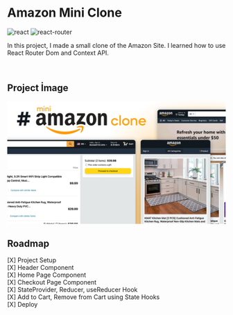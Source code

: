 # **Amazon Mini Clone**


![react](https://img.shields.io/badge/React-20232A?style=for-the-badge&logo=react&logoColor=61DAFB)
![react-router](https://img.shields.io/badge/React_Router-CA4245?style=for-the-badge&logo=react-router&logoColor=white)

In this project, I made a small clone of the Amazon Site. I learned how to use React Router Dom and Context API.

<br>

## Project İmage


![amazon-mini-clone](../0.%20projectImages/1-amazon-mini-clone.png)


## Roadmap

[X] Project Setup <br />
[X] Header Component <br />
[X] Home Page Component <br />
[X] Checkout Page Component <br />
[X] StateProvider, Reducer, useReducer Hook <br />
[X] Add to Cart, Remove from Cart using State Hooks <br />
[X] Deploy <br />